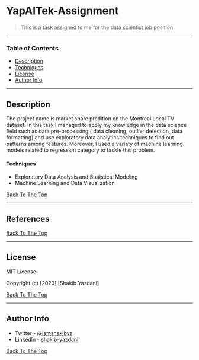 # YapAITek-Assignment

> This is a task assigned to me for the data scientist job position

---

### Table of Contents

- [Description](#description)
- [Techniques](#techniques)
- [License](#license)
- [Author Info](#author-info)

---

## Description

The project name is market share predition on the Montreal Local TV dataset.
In this task I managed to apply my knowledge in the data science field such as data pre-processing ( data cleaning, outlier detection, 
data formatting) and use exploratory data analytics techniques to find out patterns among features. Moreover, I used a variaty of machine learning models related to regression category to tackle this problem.

#### Techniques

- Exploratory Data Analysis and Statistical Modeling
- Machine Learning and Data Visualization

[Back To The Top](#read-me-template)

---

## References
[Back To The Top](#read-me-template)

---

## License

MIT License

Copyright (c) [2020] [Shakib Yazdani]


[Back To The Top](#read-me-template)

---

## Author Info

- Twitter - [@iamshakibyz](https://twitter.com/iamshakibyz)
- LinkedIn - [shakib-yazdani](https://www.linkedin.com/in/shakib-yazdani)

[Back To The Top](#read-me-template)
